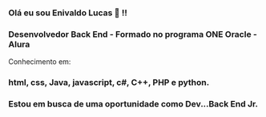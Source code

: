 

<!--
**enivaldo20/enivaldo20** is a ✨ _special_ ✨ repository because its `README.md` (this file) appears on your GitHub profile.

Here are some ideas to get you started:

- 🔭 I’m currently working on ...
- 🌱 I’m currently learning ...
- 👯 I’m looking to collaborate on ...
- 🤔 I’m looking for help with ...
- 💬 Ask me about ...
- 📫 How to reach me: ...
- 😄 Pronouns: ...
- ⚡ Fun fact: ...
-->
### Olá eu sou Enivaldo Lucas 👋 !!

### Desenvolvedor Back End - Formado no programa ONE Oracle - Alura
Conhecimento em: 
### html, css, Java, javascript, c#, C++, PHP e python.
### Estou em busca de uma oportunidade como Dev...Back End Jr.
